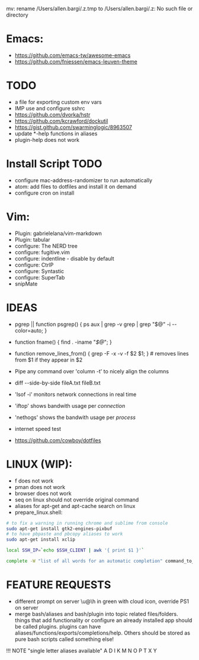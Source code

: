 mv: rename /Users/allen.bargi/.z.tmp to /Users/allen.bargi/.z: No such file or directory

# Emacs:
- https://github.com/emacs-tw/awesome-emacs
- https://github.com/fniessen/emacs-leuven-theme

# TODO
- a file for exporting custom env vars
- IMP use and configure sshrc
- https://github.com/dvorka/hstr
- https://github.com/kcrawford/dockutil
- https://gist.github.com/swarminglogic/8963507
- update *-help functions in aliases
- plugin-help does not work

# Install Script TODO
- configure mac-address-randomizer to run automatically
- atom: add files to dotfiles and install it on demand
- configure cron on install

# Vim: 
- Plugin: gabrielelana/vim-markdown 
- Plugin: tabular
- configure: The NERD tree
- configure: fugitive.vim
- configure: indentline - disable by default
- configure: CtrlP
- configure: Syntastic
- configure: SuperTab
- snipMate

# IDEAS

- pgrep || function psgrep() { ps aux | grep -v grep | grep "$@" -i --color=auto; }
- function fname() { find . -iname "*$@*"; }
- function remove_lines_from() { grep -F -x -v -f $2 $1; } # removes lines from $1 if they appear in $2
- Pipe any command over 'column -t' to nicely align the columns
- diff --side-by-side fileA.txt fileB.txt

- 'lsof -i' monitors network connections in real time
- 'iftop' shows bandwith usage per *connection*
- 'nethogs' shows the bandwith usage per *process*

- internet speed test
- https://github.com/cowboy/dotfiles

# LINUX (WIP):
- f does not work
- pman does not work
- browser does not work
- seq on linux should not override original command 
- aliases for apt-get and apt-cache search on linux
- prepare_linux.shell:

``` bash
# to fix a warning in running chrome and sublime from console
sudo apt-get install gtk2-engines-pixbuf
# to have pbpaste and pbcopy aliases to work
sudo apt-get install xclip

local SSH_IP=`echo $SSH_CLIENT | awk '{ print $1 }'`

complete -W "list of all words for an automatic completion" command_to_be_completed
```

# FEATURE REQUESTS
- different prompt on server \u@\h in green with cloud icon, override PS1 on server
- merge bash/aliases and bash/plugin into topic related files/folders. things that add functionality or configure an already installed app should be called plugins. plugins can have aliases/functions/exports/completions/help. Others should be stored as pure bash scripts called something else!

!!! NOTE "single letter aliases available"
    A D I K M N O P T X Y
